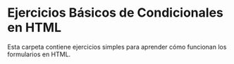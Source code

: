 # Ejercicios Básicos de Condicionales en HTML

Esta carpeta contiene ejercicios simples para aprender cómo funcionan los formularios en HTML.